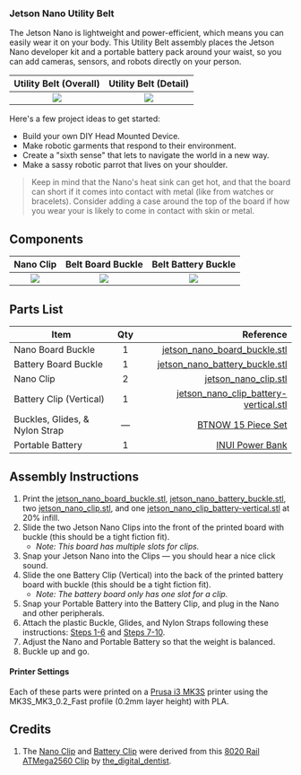 ### Jetson Nano Utility Belt
The Jetson Nano is lightweight and power-efficient, which means you can easily wear it on your body. This Utility Belt assembly places the Jetson Nano developer kit and a portable battery pack around your waist, so you can add cameras, sensors, and robots directly on your person.

|  Utility Belt (Overall) | Utility Belt (Detail) |
| :---: | :---: |
| ![](https://github.com/madelinegannon/jetson-nano-builds/blob/master/utility-belt/images/jetson_nano_utility-belt_overall.png) | ![](https://github.com/madelinegannon/jetson-nano-builds/blob/master/utility-belt/images/jetson_nano_utility-belt_detail.png) |

Here's a few project ideas to get started:
- Build your own DIY Head Mounted Device.
- Make robotic garments that respond to their environment.
- Create a "sixth sense" that lets to navigate the world in a new way.
- Make a sassy robotic parrot that lives on your shoulder.

> Keep in mind that the Nano's heat sink can get hot, and that the board can short if it comes into contact with metal (like from watches or bracelets). Consider adding a case around the top of the board if how you wear your is likely to come in contact with skin or metal. 


## Components

| Nano Clip | Belt Board Buckle | Belt Battery Buckle |
| :---: | :---: | :---: | 
| ![](https://github.com/madelinegannon/jetson-nano-builds/blob/master/images/jetson_nano_clip_dimensions.png) | ![](https://github.com/madelinegannon/jetson-nano-builds/blob/master/utility-belt/images/jetson_nano_back_buckle.png) | ![](https://github.com/madelinegannon/jetson-nano-builds/blob/master/utility-belt/images/jetson_nano_back_battery_buckle.png) | 

## Parts List

| Item        | Qty           | Reference  |
| ------------- |:-------------:| -----:|
| Nano Board Buckle | 1 | [jetson_nano_board_buckle.stl](https://github.com/madelinegannon/jetson-nano-builds/blob/master/utility-belt/jetson_nano_board_buckle.stl) |
| Battery Board Buckle | 1 | [jetson_nano_battery_buckle.stl](https://github.com/madelinegannon/jetson-nano-builds/blob/master/utility-belt/jetson_nano_battery_buckle.stl) |
| Nano Clip  | 2 | [jetson_nano_clip.stl](https://github.com/madelinegannon/jetson-nano-builds/blob/master/garden-utility/jetson_nano_clip.stl) |
| Battery Clip (Vertical) | 1 | [jetson_nano_clip_battery-vertical.stl](https://github.com/madelinegannon/jetson-nano-builds/blob/master/utility-belt/jetson_nano_clip_battery-vertical.stl) |
| Buckles, Glides, & Nylon Strap | — | [BTNOW 15 Piece Set](https://www.amazon.com/gp/product/B075ZTLKJC/) |
| Portable Battery | 1 | [INUI Power Bank](https://www.amazon.com/INIU-Portable-External-Powerbank-Compatible/dp/B07H6LB4J4/) |



## Assembly Instructions

1. Print the [jetson_nano_board_buckle.stl](https://github.com/madelinegannon/jetson-nano-builds/blob/master/utility-belt/jetson_nano_board_buckle.stl), [jetson_nano_battery_buckle.stl](https://github.com/madelinegannon/jetson-nano-builds/blob/master/utility-belt/jetson_nano_battery_buckle.stl), two [jetson_nano_clip.stl](https://github.com/madelinegannon/jetson-nano-builds/blob/master/garden-utility/jetson_nano_clip.stl), and one [jetson_nano_clip_battery-vertical.stl](https://github.com/madelinegannon/jetson-nano-builds/blob/master/utility-belt/jetson_nano_clip_battery-vertical.stl) at 20% infill.
2. Slide the two Jetson Nano Clips into the front of the printed board with buckle (this should be a tight fiction fit). 
    - _Note: This board has multiple slots for clips._
3. Snap your Jetson Nano into the Clips — you should hear a nice click sound.
4. Slide the one Battery Clip (Vertical) into the back of the printed battery board with buckle (this should be a tight fiction fit). 
    - _Note: The battery board only has one slot for a clip._
5. Snap your Portable Battery into the Battery Clip, and plug in the Nano and other peripherals.
6. Attach the plastic Buckle, Glides, and Nylon Straps following these instructions: [Steps 1-6](https://images-na.ssl-images-amazon.com/images/I/91%2BgqnHoY0L._SL1500_.jpg) and [Steps 7-10](https://images-na.ssl-images-amazon.com/images/I/81tcsMIyBYL._SL1500_.jpg).
7. Adjust the Nano and Portable Battery so that the weight is balanced.
8. Buckle up and go.

#### Printer Settings
Each of these parts were printed on a [Prusa i3 MK3S](https://www.prusa3d.com/original-prusa-i3-mk3/) printer using the MK3S_MK3_0.2_Fast profile (0.2mm layer height) with PLA. 

## Credits
1. The [Nano Clip](https://github.com/madelinegannon/jetson-nano-builds/blob/master/garden-utility/jetson_nano_clip.stl) and [Battery Clip](https://github.com/madelinegannon/jetson-nano-builds/blob/master/garden-utility/jetson_nano_clip_battery-vertical.stl) were derived from this [8020 Rail ATMega2560 Clip](https://www.thingiverse.com/thing:155130) by [the_digital_dentist](https://www.thingiverse.com/the_digital_dentist/about).
